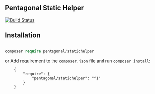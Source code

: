## Pentagonal Static Helper

[![Build Status](https://travis-ci.org/pentagonal/StaticHelper.svg?branch=master)](https://travis-ci.org/pentagonal/StaticHelper)

## Installation

```php

composer require pentagonal/statichelper

```
or 
Add requirement to the `composer.json` file and run `composer install`:

```
    {
        "require": {
            "pentagonal/statichelper": "^1"
        }
    }
```
